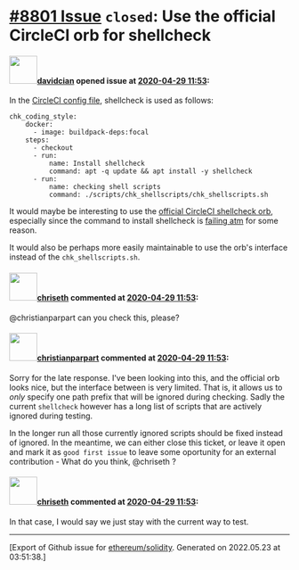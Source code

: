# [\#8801 Issue](https://github.com/ethereum/solidity/issues/8801) `closed`: Use the official CircleCI orb for shellcheck

#### <img src="https://avatars.githubusercontent.com/u/15704815?u=7756e69444b64cb13550646cd5cb0e36ec10f7fc&v=4" width="50">[davidcian](https://github.com/davidcian) opened issue at [2020-04-29 11:53](https://github.com/ethereum/solidity/issues/8801):

In the [CircleCI config file](https://github.com/ethereum/solidity/blob/develop/.circleci/config.yml), shellcheck is used as follows:
```
chk_coding_style:
    docker:
      - image: buildpack-deps:focal
    steps:
      - checkout
      - run:
          name: Install shellcheck
          command: apt -q update && apt install -y shellcheck
      - run:
          name: checking shell scripts
          command: ./scripts/chk_shellscripts/chk_shellscripts.sh
```
It would maybe be interesting to use the [official CircleCI shellcheck orb](https://circleci.com/orbs/registry/orb/circleci/shellcheck), especially since the command to install shellcheck is [failing atm](https://circleci.com/gh/ethereum/solidity/310227?utm_campaign=vcs-integration-link&utm_medium=referral&utm_source=github-build-link) for some reason.

It would also be perhaps more easily maintainable to use the orb's interface instead of the `chk_shellscripts.sh`.

#### <img src="https://avatars.githubusercontent.com/u/9073706?v=4" width="50">[chriseth](https://github.com/chriseth) commented at [2020-04-29 11:53](https://github.com/ethereum/solidity/issues/8801#issuecomment-633534800):

@christianparpart can you check this, please?

#### <img src="https://avatars.githubusercontent.com/u/56763?u=3e46099035fcc96e01be5297c24450bf40d92134&v=4" width="50">[christianparpart](https://github.com/christianparpart) commented at [2020-04-29 11:53](https://github.com/ethereum/solidity/issues/8801#issuecomment-661027868):

Sorry for the late response. I've been looking into this, and the official orb looks nice, but the interface between is very limited. That is, it allows us to *only* specify one path prefix that will be ignored during checking. Sadly the current `shellcheck` however has a long list of scripts that are actively ignored during testing.

In the longer run all those currently ignored scripts should be fixed instead of ignored. In the meantime, we can either close this ticket, or leave it open and mark it as `good first issue` to leave some oportunity for an external contribution - What do you think, @chriseth ?

#### <img src="https://avatars.githubusercontent.com/u/9073706?v=4" width="50">[chriseth](https://github.com/chriseth) commented at [2020-04-29 11:53](https://github.com/ethereum/solidity/issues/8801#issuecomment-661079080):

In that case, I would say we just stay with the current way to test.


-------------------------------------------------------------------------------



[Export of Github issue for [ethereum/solidity](https://github.com/ethereum/solidity). Generated on 2022.05.23 at 03:51:38.]
